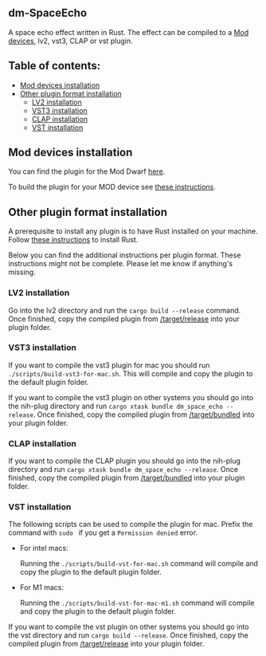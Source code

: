 ## dm-SpaceEcho

A space echo effect written in Rust.
The effect can be compiled to a [Mod devices](https://moddevices.com/), lv2, vst3, CLAP or vst plugin.

## Table of contents:

- [Mod devices installation](#Mod-devices-installation)
- [Other plugin format installation](#Other-plugin-format-installation)
  - [LV2 installation](#LV2-installation)
  - [VST3 installation](#VST3-installation)
  - [CLAP installation](#CLAP-installation)
  - [VST installation](#VST-installation)

## Mod devices installation

You can find the plugin for the Mod Dwarf [here](./lv2/dm-SpaceEcho.lv2/).

To build the plugin for your MOD device see [these instructions](https://github.com/moddevices/mod-plugin-builder).

## Other plugin format installation
A prerequisite to install any plugin is to have Rust installed on your machine.
Follow [these instructions](https://www.rust-lang.org/tools/install) to install Rust.

Below you can find the additional instructions per plugin format. These instructions might not be complete. Please let me know if anything's missing.

### LV2 installation
Go into the lv2 directory and run the `cargo build --release` command.
Once finished, copy the compiled plugin from [/target/release](./lv2/target/release) into your plugin folder.

### VST3 installation
If you want to compile the vst3 plugin for mac you should run `./scripts/build-vst3-for-mac.sh`. This will compile and copy the plugin to the default plugin folder.

If you want to compile the vst3 plugin on other systems you should go into the nih-plug directory and run `cargo xtask bundle dm_space_echo --release`.
Once finished, copy the compiled plugin from [/target/bundled](./nih-plug/target/bundled) into your plugin folder.

### CLAP installation
If you want to compile the CLAP plugin you should go into the nih-plug directory and run `cargo xtask bundle dm_space_echo --release`.
Once finished, copy the compiled plugin from [/target/bundled](./nih-plug/target/bundled) into your plugin folder.

### VST installation
The following scripts can be used to compile the plugin for mac. Prefix the command with `sudo ` if you get a `Permission denied` error.
- For intel macs:

  Running the `./scripts/build-vst-for-mac.sh` command will compile and copy the plugin to the default plugin folder.
- For M1 macs:

  Running the `./scripts/build-vst-for-mac-m1.sh` command will compile and copy the plugin to the default plugin folder.

If you want to compile the vst plugin on other systems you should go into the vst directory and run `cargo build --release`.
Once finished, copy the compiled plugin from [/target/release](./vst/target/release) into your plugin folder.